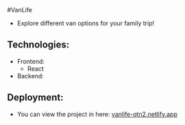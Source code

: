 #VanLife
- Explore different van options for your family trip!

## Technologies:
- Frontend:
    - React 
- Backend:

## Deployment:
- You can view the project in here: [vanlife-qtn2.netlify.app](https://vanlife-qtn2.netlify.app/)
